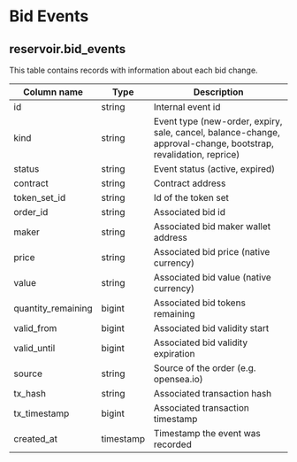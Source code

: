 # Bid Events

## **reservoir.bid\_events**

This table contains records with information about each bid change.


| **Column name**     | **Type**  | **Description**                                                                                                 |
| ------------------- | --------- | --------------------------------------------------------------------------------------------------------------- |
| id                  | string    | Internal event id                                                                                               |
| kind                | string    | Event type (new-order, expiry, sale, cancel, balance-change, approval-change, bootstrap, revalidation, reprice) |
| status              | string    | Event status (active, expired)                                                                                  |
| contract            | string    | Contract address                                                                                                |
| token\_set\_id      | string    | Id of the token set                                                                                             |
| order\_id           | string    | Associated bid id                                                                                               |
| maker               | string    | Associated bid maker wallet address                                                                             |
| price               | string    | Associated bid price (native currency)                                                                          |
| value               | string    | Associated bid value (native currency)                                                                          |
| quantity\_remaining | bigint    | Associated bid tokens remaining                                                                                 |
| valid\_from         | bigint    | Associated bid validity start                                                                                   |
| valid\_until        | bigint    | Associated bid validity expiration                                                                              |
| source              | string    | Source of the order (e.g. opensea.io)                                                                           |
| tx\_hash            | string    | Associated transaction hash                                                                                     |
| tx\_timestamp       | bigint    | Associated transaction timestamp                                                                                |
| created\_at         | timestamp | Timestamp the event was recorded                                                                                |
